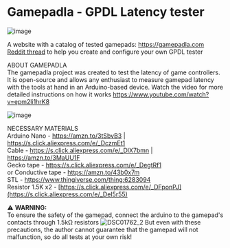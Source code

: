 # Gamepadla - GPDL Latency tester
![image](https://github.com/cakama3a/GPDL/assets/15096106/0518b60b-ef90-43f7-9594-721d912dac04)

A website with a catalog of tested gamepads: https://gamepadla.com  
[Reddit thread](https://www.reddit.com/r/Gamepadla/comments/1bdqduh/help_with_building_and_configuring_the_arduino/) to help you create and configure your own GPDL tester  

ABOUT GAMEPADLA  
The gamepadla project was created to test the latency of game controllers. It is open-source and allows any enthusiast to measure gamepad latency with the tools at hand in an Arduino-based device.
Watch the video for more detailed instructions on how it works https://www.youtube.com/watch?v=epm2li1hrK8  

![image](https://github.com/cakama3a/GPDL/assets/15096106/cd36b1d5-f1b3-49d9-b0e8-a1b1e9211546)

  
NECESSARY MATERIALS  
Arduino Nano - https://amzn.to/3tSbvB3 | https://s.click.aliexpress.com/e/_DczmEt1  
Cable - https://s.click.aliexpress.com/e/_DlX7bmn | https://amzn.to/3MaUU1F  
Gecko tape - https://s.click.aliexpress.com/e/_DegtRf1  
or Conductive tape - https://amzn.to/43b0x7m  
STL - https://www.thingiverse.com/thing:6283094  
Resistor 1.5K x2 - [https://s.click.aliexpress.com/e/_DFponPJ](https://s.click.aliexpress.com/e/_DeI5r55)

⚠️ **WARNING:**  
To ensure the safety of the gamepad, connect the arduino to the gamepad's contacts through 1.5kΩ resistors
![DSC01762_2](https://github.com/cakama3a/GPDL/assets/15096106/05322302-6f0e-494a-adc2-253bdd8cb30b)
But even with these precautions, the author cannot guarantee that the gamepad will not malfunction, so do all tests at your own risk!  
